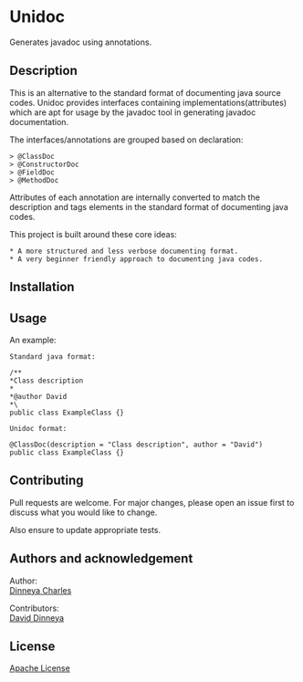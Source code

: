 # Unidoc

Generates javadoc using annotations.

## Description

This is an alternative to the standard format of documenting java source codes. Unidoc provides interfaces containing implementations(attributes) which are apt for usage by the javadoc tool in generating javadoc documentation. 

The interfaces/annotations are grouped based on declaration:

    > @ClassDoc
    > @ConstructorDoc
    > @FieldDoc
    > @MethodDoc   
    
Attributes of each annotation are internally converted to match the description and tags elements in the standard format of documenting java codes.

This project is built around these core ideas:

    * A more structured and less verbose documenting format.
    * A very beginner friendly approach to documenting java codes.
    
## Installation

## Usage

An example:

```
Standard java format:

/**
*Class description
*
*@author David
*\
public class ExampleClass {}

```

```
Unidoc format:

@ClassDoc(description = "Class description", author = "David")
public class ExampleClass {}

```  

## Contributing

Pull requests are welcome. For major changes, please open an issue first to discuss what you would like to change.

Also ensure to update appropriate tests.

## Authors and acknowledgement

Author: \
[Dinneya Charles](https://www.linkedin.com/in/dinneya-charles-a55801139/)

Contributors:\
[David Dinneya](https://www.linkedin.com/in/david-dinneya-aa38ba198/)

## License

[Apache License](http://www.apache.org/licenses/)
 